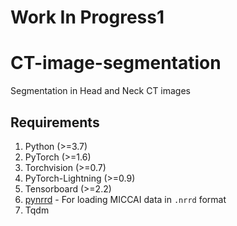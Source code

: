 # Work In Progress1

# CT-image-segmentation

Segmentation in Head and Neck CT images

## Requirements

1. Python (>=3.7)
2. PyTorch (>=1.6)
3. Torchvision (>=0.7)
4. PyTorch-Lightning (>=0.9)
5. Tensorboard (>=2.2)
6. [pynrrd](https://github.com/mhe/pynrrd) - For loading MICCAI data in `.nrrd` format 
7. Tqdm
